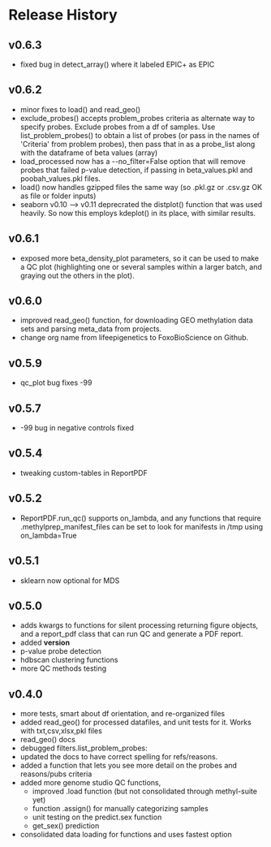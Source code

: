 # Release History

## v0.6.3
- fixed bug in detect_array() where it labeled EPIC+ as EPIC

## v0.6.2
- minor fixes to load() and read_geo()
- exclude_probes() accepts problem_probes criteria as alternate way to specify probes.
    Exclude probes from a df of samples. Use list_problem_probes() to obtain a list of probes (or pass in the names of 'Criteria' from problem probes), then pass that in as a probe_list along with the dataframe of beta values (array)
- load_processed now has a --no_filter=False option that will remove probes that failed p-value detection,
    if passing in beta_values.pkl and poobah_values.pkl files.
- load() now handles gzipped files the same way (so .pkl.gz or .csv.gz OK as file or folder inputs)
- seaborn v0.10 --> v0.11 deprecrated the distplot() function that was used heavily. So now this employs kdeplot() in its place, with similar results.

## v0.6.1
- exposed more beta_density_plot parameters, so it can be used to make a QC plot (highlighting one
    or several samples within a larger batch, and graying out the others in the plot).

## v0.6.0
- improved read_geo() function, for downloading GEO methylation data sets and parsing meta_data from projects.
- change org name from lifeepigenetics to FoxoBioScience on Github.

## v0.5.9
- qc_plot bug fixes -99

## v0.5.7
- -99 bug in negative controls fixed

## v0.5.4
- tweaking custom-tables in ReportPDF

## v0.5.2
- ReportPDF.run_qc() supports on_lambda, and any functions that require .methylprep_manifest_files can be set to look for manifests in /tmp using on_lambda=True

## v0.5.1
- sklearn now optional for MDS

## v0.5.0
- adds kwargs to functions for silent processing returning figure objects, and a report_pdf class that can run QC and generate a PDF report.
- added __version__
- p-value probe detection
- hdbscan clustering functions
- more QC methods testing

## v0.4.0
- more tests, smart about df orientation, and re-organized files
- added read_geo() for processed datafiles, and unit tests for it. Works with txt,csv,xlsx,pkl files
- read_geo() docs
- debugged filters.list_problem_probes:
- updated the docs to have correct spelling for refs/reasons.
- added a function that lets you see more detail on the probes and reasons/pubs criteria
- added more genome studio QC functions,
  - improved .load function (but not consolidated through methyl-suite yet)
  - function .assign() for manually categorizing samples
  - unit testing on the predict.sex function
  - get_sex() prediction
- consolidated data loading for functions and uses fastest option
